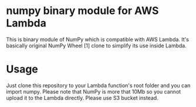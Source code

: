 # numpy binary module for AWS Lambda

This is binary module of NumPy which is compatible with AWS Lambda. It's basically original NumPy Wheel [1] clone to simplify its use inside Lambda.

# Usage
Just clone this repository to your Lambda function's root folder and you can import numpy. Please note that NumPy is more that 10Mb so you cannot upload it to the Lambda directly. Please use S3 bucket instead.
